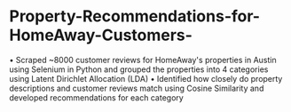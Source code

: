 # Property-Recommendations-for-HomeAway-Customers-


• Scraped ~8000 customer reviews for HomeAway's properties in Austin using Selenium in Python and grouped the properties into 4 categories using Latent Dirichlet Allocation (LDA)
• Identified how closely do property descriptions and customer reviews match using Cosine Similarity and developed recommendations for each category 
